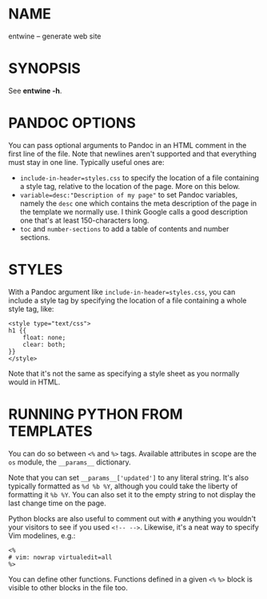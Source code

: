 # NAME

entwine – generate web site

# SYNOPSIS

See **entwine -h**.

# PANDOC OPTIONS

You can pass optional arguments to Pandoc in an HTML comment in the first
line of the file. Note that newlines aren't supported and that everything
must stay in one line. Typically useful ones are:

  - `include-in-header=styles.css` to specify the location of a file
    containing a style tag, relative to the location of the page.
    More on this below.
  - `variable=desc:"Description of my page"` to set Pandoc variables,
    namely the `desc` one which contains the meta description of the page
    in the template we normally use. I think Google calls a good description
    one that's at least 150-characters long.
  - `toc` and `number-sections` to add a table of contents and number sections.

# STYLES

With a Pandoc argument like `include-in-header=styles.css`, you can include
a style tag by specifying the location of a file containing a whole style
tag, like:

```
<style type="text/css">
h1 {{
    float: none;
    clear: both;
}}
</style>
```

Note that it's not the same as specifying a style sheet as you normally
would in HTML.

# RUNNING PYTHON FROM TEMPLATES

You can do so between `<%` and `%>` tags. Available attributes in scope
are the `os` module, the `__params__` dictionary.

Note that you can set `__params__['updated']` to any literal string. It's
also typically formatted as `%d %b %Y`, although you could take the liberty
of formatting it `%b %Y`. You can also set it to the empty string to not
display the last change time on the page.

Python blocks are also useful to comment out with `#` anything you wouldn't
your visitors to see if you used `<!-- -->`. Likewise, it's a neat way to
specify Vim modelines, e.g.:

```
<%
# vim: nowrap virtualedit=all
%>
```

You can define other functions. Functions defined in a given `<%` `%>`
block is visible to other blocks in the file too.
